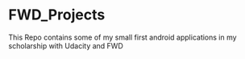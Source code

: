 # FWD_Projects
This Repo contains some of my small first android applications in my scholarship with Udacity and FWD
